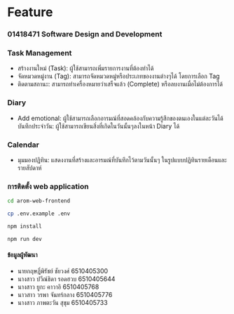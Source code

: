 # Feature

### 01418471 Software Design and Development

### Task Management

- สร้างงานใหม่ (Task): ผู้ใช้สามารถเพิ่มรายการงานที่ต้องทำได้
- จัดหมวดหมู่งาน (Tag): สามารถจัดหมวดหมู่หรือประเภทของงานต่างๆได้ โดยการเลือก Tag
- ติดตามสถานะ: สามารถทำเครื่องหมายว่าเสร็จแล้ว (Complete) หรือลบงานเมื่อไม่ต้องการได้

### Diary 

- Add emotional: ผู้ใช้สามารถเลือกอารมณ์ที่สอดคล้องกับความรู้สึกของตนเองในแต่ละวันได้
บันทึกประจำวัน: ผู้ใช้สามารถเขียนสิ่งที่เกิดในวันนั้นๆลงในหน้า Diary ได้

### Calendar

- มุมมองปฏิทิน: แสดงงานที่สร้างและอารมณ์ที่บันทึกไว้ตามวันนั้นๆ ในรูปแบบปฏิทินรายเดือนและรายสัปดาห์

### การติดตั้ง web application

```bash
cd arom-web-frontend
```

```bash
cp .env.example .env
```


```bash
npm install
```

```bash
npm run dev
```


#### ข้อมูลผู้พัฒนา
- นายกฤษฎิ์พิรัชย์ ชัยวงศ์ 6510405300
- นางสาว ปวีณ์ธิดา รอดฮวบ 6510405644
- นางสาว ยูกะ คาวาอิ 6510405768
- นาวสาว วรพา จันทร์กลาง 6510405776
- นางสาว ภาพตะวัน สุขุม 6510405733

